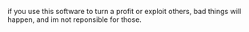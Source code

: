 if you use this software to turn a profit or exploit others, bad things will
happen, and im not reponsible for those.

